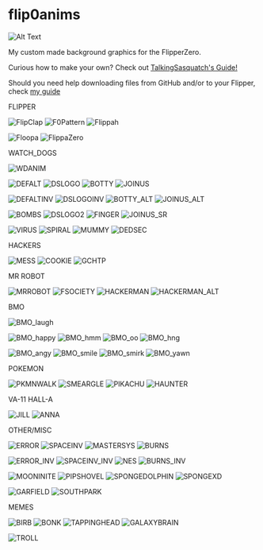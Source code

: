 # flip0anims

![Alt Text](https://i.imgur.com/n0R1dyN.png)
<!---![Alt Text](https://i.imgur.com/M30uHou.png)--->

My custom made background graphics for the FlipperZero.

Curious how to make your own? Check out [TalkingSasquatch's Guide!](https://docs.google.com/document/d/e/2PACX-1vR_nZRakD6iwJVQS8Pf4y7Wm4klcucrC7EKVO8m_DQV63To7e-alqD0yaoO3sTygjcChfcRo80Hdeet/pub)  

Should you need help downloading files from GitHub and/or to your Flipper, check [my guide](https://raw.githubusercontent.com/wrenchathome/flipperfiles/main/_Guides/How2Flipper.pdf)



FLIPPER 

![FlipClap](https://i.imgur.com/066WMqu.gif)
![F0Pattern](https://i.imgur.com/iHQHwRZ.gif)
![Flippah](https://i.imgur.com/MPQPLce.gif)

![Floopa](https://cdn.discordapp.com/attachments/875375003061866518/1105626867962237008/ezgif.com-video-to-gif.gif)
![FlippaZero](https://cdn.discordapp.com/attachments/875375003061866518/1105151763696341033/Untitled_Artwork.gif)

WATCH_DOGS

![WDANIM](https://i.imgur.com/FN4Dya7.gif)

![DEFALT](https://i.imgur.com/YPmLSpX.gif)
![DSLOGO](https://i.imgur.com/Otms7k8.gif)
![BOTTY](https://i.imgur.com/ta0yopz.gif)
![JOINUS](https://i.imgur.com/8pVc1Mm.gif)


![DEFALTINV](https://i.imgur.com/K2rkpdX.gif)
![DSLOGOINV](https://i.imgur.com/IvfnR6N.gif)
![BOTTY_ALT](https://i.imgur.com/lks0H1Z.gif)
![JOINUS_ALT](https://i.imgur.com/1k6JoXs.gif)

![BOMBS](https://i.imgur.com/b4mey30.gif)
![DSLOGO2](https://i.imgur.com/33sdw0k.gif)
![FINGER](https://i.imgur.com/GhCnHuX.gif)
![JOINUS_SR](https://i.imgur.com/VJQNyr0.gif)


![VIRUS](https://i.imgur.com/05Com4K.gif)
![SPIRAL](https://i.imgur.com/v1sw6sG.gif)
![MUMMY](https://i.imgur.com/OXmXnIw.gif)
![DEDSEC](https://i.imgur.com/giG9J8m.gif)


HACKERS

![MESS](https://i.imgur.com/I1XEuIK.gif)
![COOKIE](https://i.imgur.com/ArgQcbC.gif)
![GCHTP](https://i.imgur.com/7Zl8Z4P.gif)

MR ROBOT

![MRROBOT](https://i.imgur.com/GpI8Ti5.gif)
![FSOCIETY](https://i.imgur.com/87tf3RA.gif)
![HACKERMAN](https://i.imgur.com/kUA2cv2.gif)
![HACKERMAN_ALT](https://i.imgur.com/fCvxqGJ.gif)

BMO

![BMO_laugh](https://i.imgur.com/iucIuQy.gif)

![BMO_happy](https://i.imgur.com/4nGnqWW.gif)
![BMO_hmm](https://i.imgur.com/khmcf6f.gif)
![BMO_oo](https://i.imgur.com/B7P99Wq.gif)
![BMO_hng](https://i.imgur.com/Ic6sUyn.png)

![BMO_angy](https://i.imgur.com/QPF5pPL.gif)
![BMO_smile](https://i.imgur.com/cxDRWIK.gif)
![BMO_smirk](https://i.imgur.com/tafnUxo.gif)
![BMO_yawn](https://i.imgur.com/HSmLEnZ.gif)

POKEMON

![PKMNWALK](https://i.imgur.com/OUe4UTe.gif)
![SMEARGLE](https://i.imgur.com/86jWmmq.gif)
![PIKACHU](https://i.imgur.com/kMH4HC8.gif)
![HAUNTER](https://i.imgur.com/MhcFVl5.gif)


VA-11 HALL-A

![JILL](https://i.imgur.com/qwlauaS.gif)
![ANNA](https://i.imgur.com/c5oyBHf.gif)

OTHER/MISC

![ERROR](https://i.imgur.com/0tEtQ2L.gif)
![SPACEINV](https://i.imgur.com/ArbZfQG.gif)
![MASTERSYS](https://i.imgur.com/WgKcWuX.png)
![BURNS](https://i.imgur.com/uuB1i0x.gif)

![ERROR_INV](https://i.imgur.com/Wd31oEL.gif)
![SPACEINV_INV](https://i.imgur.com/H6Qn4oB.gif)
![NES](https://i.imgur.com/UmzZwYx.png)
![BURNS_INV](https://i.imgur.com/D7odGzK.gif)

![MOONINITE](https://i.imgur.com/947SNci.gif)
![PIPSHOVEL](https://i.imgur.com/UDR6GiN.gif)
![SPONGEDOLPHIN](https://i.imgur.com/r2HIzJe.gif)
![SPONGEXD](https://i.imgur.com/ocvcEpe.gif)

![GARFIELD](https://i.imgur.com/o230MDa.gif)
![SOUTHPARK](https://i.imgur.com/xdEd6rF.gif)

MEMES

![BIRB](https://i.imgur.com/ijVNUwv.gif)
![BONK](https://i.imgur.com/E6hClBt.gif)
![TAPPINGHEAD](https://i.imgur.com/yeTiwGm.gif)
![GALAXYBRAIN](https://i.imgur.com/71aWYRc.gif)

![TROLL](https://i.imgur.com/YfsVYLU.gif)

